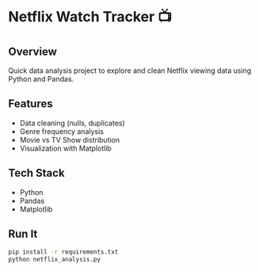 # Netflix Watch Tracker 📺

## Overview
Quick data analysis project to explore and clean Netflix viewing data using Python and Pandas.

## Features
- Data cleaning (nulls, duplicates)
- Genre frequency analysis
- Movie vs TV Show distribution
- Visualization with Matplotlib

## Tech Stack
- Python
- Pandas
- Matplotlib

## Run It
```bash
pip install -r requirements.txt
python netflix_analysis.py
